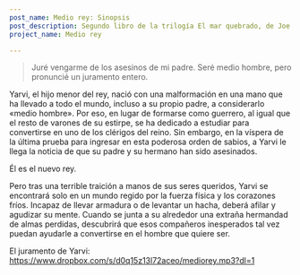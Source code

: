 ```yaml
---
post_name: Medio rey: Sinopsis
post_description: Segundo libro de la trilogía El mar quebrado, de Joe Abercrombie
project_name: Medio rey

---
```


> Juré vengarme de los asesinos de mi padre. Seré medio hombre, pero pronuncié un juramento entero.

Yarvi, el hijo menor del rey, nació con una malformación en una mano que ha llevado a todo el mundo, incluso a su propio padre, a considerarlo «medio hombre». Por eso, en lugar de formarse como guerrero, al igual que el resto de varones de su estirpe, se ha dedicado a estudiar para convertirse en uno de los clérigos del reino. Sin embargo, en la víspera de la última prueba para ingresar en esta poderosa orden de sabios, a Yarvi le llega la noticia de que su padre y su hermano han sido asesinados. 

Él es el nuevo rey.

Pero tras una terrible traición a manos de sus seres queridos, Yarvi se encontrará solo en un mundo regido por la fuerza física y los corazones fríos. Incapaz de llevar armadura o de levantar un hacha, deberá afilar y agudizar su mente. Cuando se junta a su alrededor una extraña hermandad de almas perdidas, descubrirá que esos compañeros inesperados tal vez puedan ayudarle a convertirse en el hombre que quiere ser.

<div class="post-audios" markdown="1">

El juramento de Yarvi: https://www.dropbox.com/s/d0q15z13l72aceo/mediorey.mp3?dl=1

</div>
